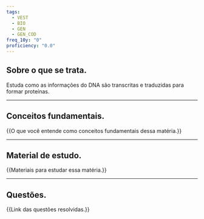 ```yaml
---
tags:
  - VEST
  - BIO
  - GEN
  - GEN_COD
freq_10y: "0"
proficiency: "0.0"
---
```

## Sobre o que se trata.

Estuda como as informações do DNA são transcritas e traduzidas para formar proteínas.

--- 
## Conceitos fundamentais.

{{O que você entende como conceitos fundamentais dessa matéria.}}

---
## Material de estudo.

{{Materiais para estudar essa matéria.}}

--- 
## Questões.

{{Link das questões resolvidas.}}